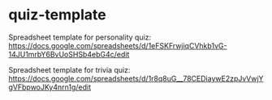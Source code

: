 # quiz-template

Spreadsheet template for personality quiz:
https://docs.google.com/spreadsheets/d/1eFSKFrwjiqCVhkb1vG-14JU1mrbY6BvUoSHSb4ebG4c/edit

Spreadsheet template for trivia quiz:
https://docs.google.com/spreadsheets/d/1r8q8uG__78CEDiaywE2zpJvVwjYgVFbpwoJKy4nrn1g/edit
